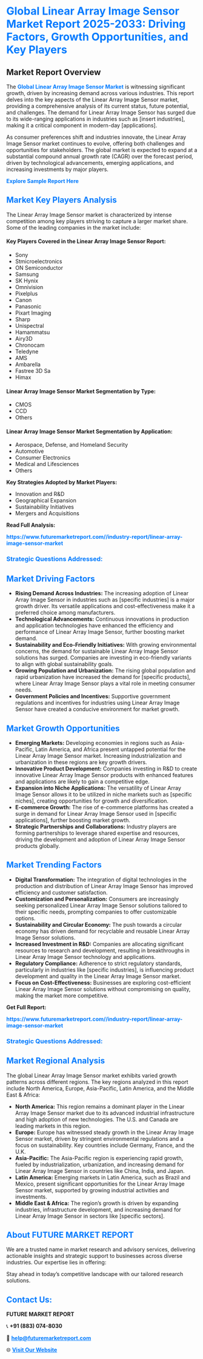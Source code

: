 <h1 style="color: #007BFF;">Global Linear Array Image Sensor Market Report 2025-2033: Driving Factors, Growth Opportunities, and Key Players</h1>

<section id="overview">
<h2>Market Report Overview</h2>
<p>The <a href="https://www.futuremarketreport.com//industry-report/linear-array-image-sensor-market" style="color: #007BFF; text-decoration: none;"><strong>Global Linear Array Image Sensor Market</strong></a> is witnessing significant growth, driven by increasing demand across various industries. This report delves into the key aspects of the Linear Array Image Sensor market, providing a comprehensive analysis of its current status, future potential, and challenges. The demand for Linear Array Image Sensor has surged due to its wide-ranging applications in industries such as [insert industries], making it a critical component in modern-day [applications].</p>
<p>As consumer preferences shift and industries innovate, the Linear Array Image Sensor market continues to evolve, offering both challenges and opportunities for stakeholders. The global market is expected to expand at a substantial compound annual growth rate (CAGR) over the forecast period, driven by technological advancements, emerging applications, and increasing investments by major players.</p>
</section>

<section id="overview">
<p><a href="https://www.futuremarketreport.com//request-sample/reportId=75053" style="color: #007BFF; text-decoration: none;"><strong>Explore Sample Report Here</strong></a></p>
</section>

<section id="key-players">
<h2 style="color: #007BFF;">Market Key Players Analysis</h2>
<p>The Linear Array Image Sensor market is characterized by intense competition among key players striving to capture a larger market share. Some of the leading companies in the market include:</p>
<h4>Key Players Covered in the Linear Array Image Sensor Report:</h4>
<ul><li>Sony</li><li>Stmicroelectronics</li><li>ON Semiconductor</li><li>Samsung</li><li>SK Hynix</li><li>Omnivision</li><li>Pixelplus</li><li>Canon</li><li>Panasonic</li><li>Pixart Imaging</li><li>Sharp</li><li>Unispectral</li><li>Hamammatsu</li><li>Airy3D</li><li>Chronocam</li><li>Teledyne</li><li>AMS</li><li>Ambarella</li><li>Fastree 3D Sa</li><li>Himax</li></ul>
<h4>Linear Array Image Sensor Market Segmentation by Type:</h4>
<ul><li>CMOS</li><li>CCD</li><li>Others</li></ul>

<h4>Linear Array Image Sensor Market Segmentation by Application:</h4>
<ul><li>Aerospace, Defense, and Homeland Security</li><li>Automotive</li><li>Consumer Electronics</li><li>Medical and Lifesciences</li><li>Others</li></ul>
<p><strong>Key Strategies Adopted by Market Players:</strong></p>
<ul>
<li>Innovation and R&D</li>
<li>Geographical Expansion</li>
<li>Sustainability Initiatives</li>
<li>Mergers and Acquisitions</li>
</ul>
</section>

<section>
<p><strong>Read Full Analysis: </strong></p><a href="https://www.futuremarketreport.com//industry-report/linear-array-image-sensor-market" style="color: #007BFF; text-decoration: none;"><strong>https://www.futuremarketreport.com//industry-report/linear-array-image-sensor-market</strong></a>
<h3 style="color: #007BFF;">Strategic Questions Addressed:</h3>
</section>

<section id="driving-factors">
<h2 style="color: #007BFF;">Market Driving Factors</h2>
<ul>
<li><strong>Rising Demand Across Industries:</strong> The increasing adoption of Linear Array Image Sensor in industries such as [specific industries] is a major growth driver. Its versatile applications and cost-effectiveness make it a preferred choice among manufacturers.</li>
<li><strong>Technological Advancements:</strong> Continuous innovations in production and application technologies have enhanced the efficiency and performance of Linear Array Image Sensor, further boosting market demand.</li>
<li><strong>Sustainability and Eco-Friendly Initiatives:</strong> With growing environmental concerns, the demand for sustainable Linear Array Image Sensor solutions has surged. Companies are investing in eco-friendly variants to align with global sustainability goals.</li>
<li><strong>Growing Population and Urbanization:</strong> The rising global population and rapid urbanization have increased the demand for [specific products], where Linear Array Image Sensor plays a vital role in meeting consumer needs.</li>
<li><strong>Government Policies and Incentives:</strong> Supportive government regulations and incentives for industries using Linear Array Image Sensor have created a conducive environment for market growth.</li>
</ul>
</section>

<section id="growth-opportunities">
<h2 style="color: #007BFF;">Market Growth Opportunities</h2>
<ul>
<li><strong>Emerging Markets:</strong> Developing economies in regions such as Asia-Pacific, Latin America, and Africa present untapped potential for the Linear Array Image Sensor market. Increasing industrialization and urbanization in these regions are key growth drivers.</li>
<li><strong>Innovative Product Development:</strong> Companies investing in R&D to create innovative Linear Array Image Sensor products with enhanced features and applications are likely to gain a competitive edge.</li>
<li><strong>Expansion into Niche Applications:</strong> The versatility of Linear Array Image Sensor allows it to be utilized in niche markets such as [specific niches], creating opportunities for growth and diversification.</li>
<li><strong>E-commerce Growth:</strong> The rise of e-commerce platforms has created a surge in demand for Linear Array Image Sensor used in [specific applications], further boosting market growth.</li>
<li><strong>Strategic Partnerships and Collaborations:</strong> Industry players are forming partnerships to leverage shared expertise and resources, driving the development and adoption of Linear Array Image Sensor products globally.</li>
</ul>
</section>

<section id="trending-factors">
<h2 style="color: #007BFF;">Market Trending Factors</h2>
<ul>
<li><strong>Digital Transformation:</strong> The integration of digital technologies in the production and distribution of Linear Array Image Sensor has improved efficiency and customer satisfaction.</li>
<li><strong>Customization and Personalization:</strong> Consumers are increasingly seeking personalized Linear Array Image Sensor solutions tailored to their specific needs, prompting companies to offer customizable options.</li>
<li><strong>Sustainability and Circular Economy:</strong> The push towards a circular economy has driven demand for recyclable and reusable Linear Array Image Sensor solutions.</li>
<li><strong>Increased Investment in R&D:</strong> Companies are allocating significant resources to research and development, resulting in breakthroughs in Linear Array Image Sensor technology and applications.</li>
<li><strong>Regulatory Compliance:</strong> Adherence to strict regulatory standards, particularly in industries like [specific industries], is influencing product development and quality in the Linear Array Image Sensor market.</li>
<li><strong>Focus on Cost-Effectiveness:</strong> Businesses are exploring cost-efficient Linear Array Image Sensor solutions without compromising on quality, making the market more competitive.</li>
</ul>
</section>

<section>
<p><strong>Get Full Report: </strong></p><a href="https://www.futuremarketreport.com//industry-report/linear-array-image-sensor-market" style="color: #007BFF; text-decoration: none;"><strong>https://www.futuremarketreport.com//industry-report/linear-array-image-sensor-market</strong></a>
<h3 style="color: #007BFF;">Strategic Questions Addressed:</h3>
</section>


<section id="regional-analysis">
<h2 style="color: #007BFF;">Market Regional Analysis</h2>
<p>The global Linear Array Image Sensor market exhibits varied growth patterns across different regions. The key regions analyzed in this report include North America, Europe, Asia-Pacific, Latin America, and the Middle East & Africa:</p>
<ul>
<li><strong>North America:</strong> This region remains a dominant player in the Linear Array Image Sensor market due to its advanced industrial infrastructure and high adoption of new technologies. The U.S. and Canada are leading markets in this region.</li>
<li><strong>Europe:</strong> Europe has witnessed steady growth in the Linear Array Image Sensor market, driven by stringent environmental regulations and a focus on sustainability. Key countries include Germany, France, and the U.K.</li>
<li><strong>Asia-Pacific:</strong> The Asia-Pacific region is experiencing rapid growth, fueled by industrialization, urbanization, and increasing demand for Linear Array Image Sensor in countries like China, India, and Japan.</li>
<li><strong>Latin America:</strong> Emerging markets in Latin America, such as Brazil and Mexico, present significant opportunities for the Linear Array Image Sensor market, supported by growing industrial activities and investments.</li>
<li><strong>Middle East & Africa:</strong> The region’s growth is driven by expanding industries, infrastructure development, and increasing demand for Linear Array Image Sensor in sectors like [specific sectors].</li>
</ul>
</section>

<footer>
<h2 style="color: #007BFF;">About FUTURE MARKET REPORT</h2>
<p>We are a trusted name in market research and advisory services, delivering actionable insights and strategic support to businesses across diverse industries. Our expertise lies in offering:</p>

<p>Stay ahead in today’s competitive landscape with our tailored research solutions.</p>

<h2 style="color: #007BFF;">Contact Us:</h2>
<p><strong>FUTURE MARKET REPORT</strong></p>
<p>📞 <strong>+91 (883) 074-8030</strong></p>
<p>📧 <strong><a href="mailto:help@futuremarketreport.com" style="color: #007BFF;">help@futuremarketreport.com</a></strong></p>
<p>🌐 <strong><a href="https://www.futuremarketreport.com/" style="color: #007BFF;">Visit Our Website</a></strong></p>
</footer>